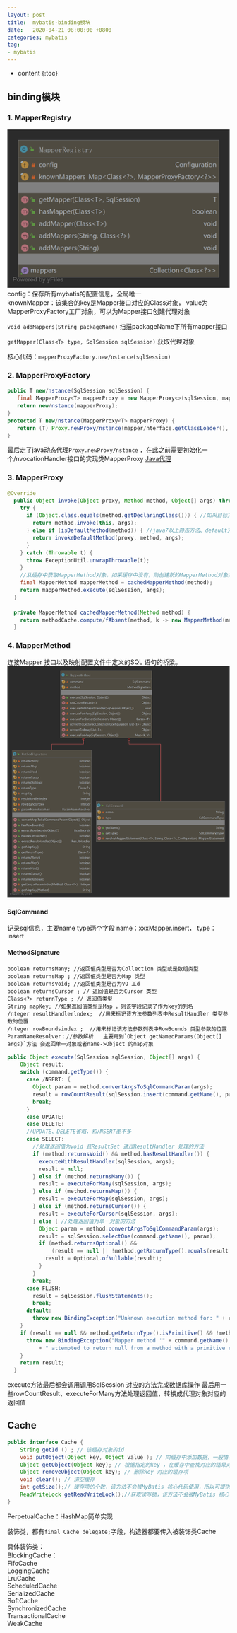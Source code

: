 ```yaml
---
layout: post
title:  mybatis-binding模块
date:   2020-04-21 08:00:00 +0800
categories: mybatis
tag:
- mybatis
---
```


* content
{:toc}

## binding模块
### 1. MapperRegistry
![](/styles/images/java/mybatis/MapperRegistry.png)
 config：保存所有mybatis的配置信息，全局唯一   
 knownMapper：该集合的key是Mapper接口对应的Class对象， 
 value为MapperProxyFactory工厂对象，可以为Mapper接口创建代理对象   
 
 `void addMappers(String packageName)` 扫描packageName下所有mapper接口
 
 `getMapper(Class<T> type, SqlSession sqlSession)` 获取代理对象
 
  核心代码：`mapperProxyFactory.new/nstance(sqlSession)`

### 2. MapperProxyFactory
 
 ```java
public T new/nstance(SqlSession sqlSession) {
    final MapperProxy<T> mapperProxy = new MapperProxy<>(sqlSession, mapper/nterface, methodCache);
    return new/nstance(mapperProxy);
}
protected T new/nstance(MapperProxy<T> mapperProxy) {
    return (T) Proxy.newProxy/nstance(mapper/nterface.getClassLoader(), new Class[] { mapper/nterface }, mapperProxy);
}
```
最后走了java动态代理`Proxy.newProxy/nstance` ，在此之前需要初始化一个/nvocationHandler接口的实现类MapperProxy
[Java代理](/2019/08/04/Java代理/)

### 3. MapperProxy 
```java
@Override
  public Object invoke(Object proxy, Method method, Object[] args) throws Throwable {
    try {
      if (Object.class.equals(method.getDeclaringClass())) { //如采目标方法继承自Object ，则直接调用目标方法
        return method.invoke(this, args);
      } else if (isDefaultMethod(method)) { //java7以上静态方法、default方法也直接调用
        return invokeDefaultMethod(proxy, method, args);
      }
    } catch (Throwable t) {
      throw ExceptionUtil.unwrapThrowable(t);
    }
    //从缓存中获取MapperMethod对象，如采缓存中没有，则创建新的MapperMethod对象并添加到缓存中
    final MapperMethod mapperMethod = cachedMapperMethod(method);
    return mapperMethod.execute(sqlSession, args);
  }

  private MapperMethod cachedMapperMethod(Method method) {
    return methodCache.compute/fAbsent(method, k -> new MapperMethod(mapper/nterface, method, sqlSession.getConfiguration()));
  }
```

### 4. MapperMethod
连接Mapper 接口以及映射配置文件中定义的SQL 语句的桥梁。
![](/styles/images/java/mybatis/MapperMethod.png)

#### SqlCommand 
记录sql信息，主要name type两个字段
name：xxxMapper.insert，
type：insert


#### MethodSignature

    boolean returnsMany; //返回值类型是否为Collection 类型或是数组类型
    boolean returnsMap ; //返回值类型是否为Map 类型
    boolean returnsVoid; //返回值类型是否为VO 工d
    boolean returnsCursor ; // 返回值是否为Cursor 类型
    Class<?> returnType ; // 返回值类型
    String mapKey; //如果返回值类型是Map ，则该字段记录了作为key的列名
    /nteger resultHandlerlndex;  //用来标记该方法参数列表中ResultHandler 类型参数的位置
    /nteger rowBoundsindex ;  //用来标记该方法参数列表中RowBounds 类型参数的位置
    ParamNameResolver：//参数解析   主要用到`Object getNamedParams(Object[] args)`方法 会返回单一对象或者name->Object 的map对象

```java
public Object execute(SqlSession sqlSession, Object[] args) {
    Object result;
    switch (command.getType()) {
      case /NSERT: {
    	Object param = method.convertArgsToSqlCommandParam(args);
        result = rowCountResult(sqlSession.insert(command.getName(), param));
        break;
      }
      case UPDATE: 
      case DELETE: 
      //UPDATE、DELETE省略，和/NSERT差不多
      case SELECT: 
        //处理返回值为void 且ResultSet 通过ResultHandler 处理的方法
        if (method.returnsVoid() && method.hasResultHandler()) {
          executeWithResultHandler(sqlSession, args);
          result = null;
        } else if (method.returnsMany()) {
          result = executeForMany(sqlSession, args);
        } else if (method.returnsMap()) {
          result = executeForMap(sqlSession, args);
        } else if (method.returnsCursor()) {
          result = executeForCursor(sqlSession, args);
        } else { //处理返回值为单一对象的方法
          Object param = method.convertArgsToSqlCommandParam(args);
          result = sqlSession.selectOne(command.getName(), param);
          if (method.returnsOptional() &&
              (result == null || !method.getReturnType().equals(result.getClass()))) {
            result = Optional.ofNullable(result);
          }
        }
        break;
      case FLUSH:
        result = sqlSession.flushStatements();
        break;
      default:
        throw new BindingException("Unknown execution method for: " + command.getName());
    }
    if (result == null && method.getReturnType().isPrimitive() && !method.returnsVoid()) {
      throw new BindingException("Mapper method '" + command.getName()
          + " attempted to return null from a method with a primitive return type (" + method.getReturnType() + ").");
    }
    return result;
  }
```
execute方法最后都会调用调用SqlSession 对应的方法完成数据库操作
最后用一些rowCountResult、executeForMany方法处理返回值，转换成代理对象对应的返回值

## Cache
```java
public interface Cache {
    String getId () ; // 该缓存对象的id
    void putObject(Object key, Object value ); // 向缓存中添加数据，一般情况下， key 是CacheKey , value是查询结果
    Object getObject(Object key); // 根据指定的key ，在缓存中查找对应的结果对象
    Object removeObject(Object key); // 删除key 对应的缓存项
    void clear(); // 清空缓存
    int getSize();// 缓存项的个数，该方法不会被MyBatis 核心代码使用，所以可提供空实现
    ReadWriteLock getReadWriteLock();//获取读写锁，该方法不会被MyBatis 核心代码使用，所以可提供空实现
}
```
PerpetualCache：HashMap简单实现

装饰类，都有`final Cache delegate;`字段，构造器都要传入被装饰类Cache

具体装饰类：   
BlockingCache：   
FifoCache   
LoggingCache   
LruCache   
ScheduledCache   
SerializedCache   
SoftCache   
SynchronizedCache   
TransactionalCache   
WeakCache   